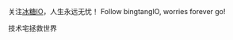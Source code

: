 关注[冰糖IO](https://space.bilibili.com/198297/)，人生永远无忧！
Follow bingtangIO, worries forever go!

技术宅拯救世界

